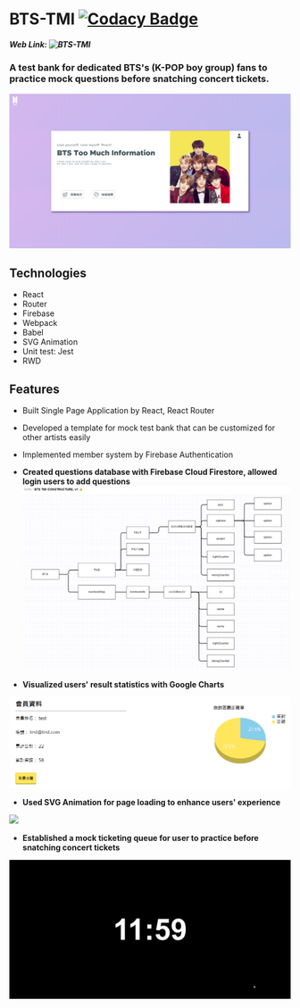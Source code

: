 # BTS-TMI [![Codacy Badge](https://api.codacy.com/project/badge/Grade/77cb95185a7c4c9e94fb2f0524b3978c)](https://www.codacy.com/manual/MiruTsai/BTS-React?utm_source=github.com&amp;utm_medium=referral&amp;utm_content=MiruTsai/BTS-React&amp;utm_campaign=Badge_Grade)
##### Web Link:   ![BTS-TMI](https://btstmi.firebaseapp.com/) 
### A test bank for dedicated BTS's (K-POP boy group) fans to practice mock questions before snatching concert tickets. 

![](/dist/img/readme/BTS.PNG)

## Technologies
* React
* Router
* Firebase
* Webpack
* Babel
* SVG Animation
* Unit test: Jest
* RWD


## Features
* Built Single Page Application by React, React Router
* Developed a template for mock test bank that can be customized for other artists easily
* Implemented member system by Firebase Authentication
* __Created questions database with Firebase Cloud Firestore, allowed login users to add questions__
![](/dist/img/readme/constructure.PNG)

* __Visualized users' result statistics with Google Charts__

![](/dist/img/readme/profile.PNG)

* __Used SVG Animation for page loading to enhance users' experience__

![](/dist/img/readme/opening.gif)

* __Established a mock ticketing queue for user to practice before snatching concert tickets__

![](/dist/img/readme/pretest.gif)

